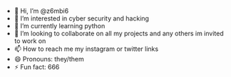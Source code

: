 - 👋 Hi, I’m @z6mbi6
- 👀 I’m interested in cyber security and hacking
- 🌱 I’m currently learning python
- 💞️ I’m looking to collaborate on all my projects and any others im invited to work on
- 📫 How to reach me my instagram or twitter links
- 😄 Pronouns: they/them
- ⚡ Fun fact: 666

<!---
z6mbi6/z6mbi6 is a ✨ special ✨ repository because its `README.md` (this file) appears on your GitHub profile.
You can click the Preview link to take a look at your changes.
--->
